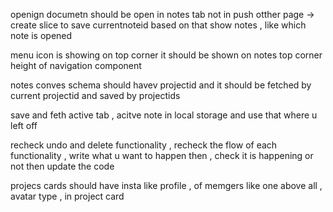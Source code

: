 openign documetn should be open in notes tab not in push otther page 
-> create slice to save currentnoteid based on that show notes , like which note is opened 

menu icon is showing on top corner it should be shown on notes top corner 
height of navigation component 

notes conves schema should havev projectid and it should be fetched by current projectid and saved by projectids 

save and feth active tab , acitve note in local storage and use that where u left off 

recheck undo and delete functionality , recheck the flow of each functionality , write what u want to happen then , check it is happening or not then update the code


projecs cards should have insta like profile , of memgers like one above all , avatar type , in project card 
